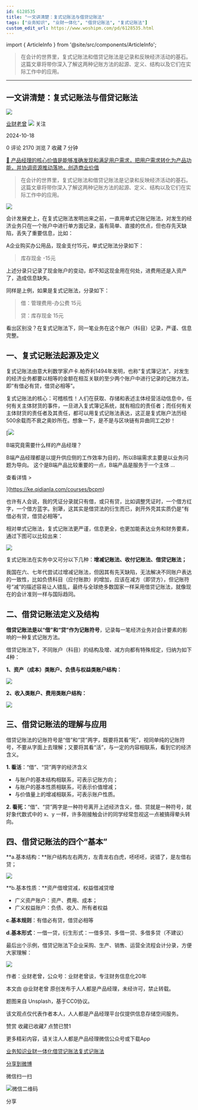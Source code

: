 ```yaml
---
id: 6128535
title: "一文讲清楚：复式记账法与借贷记账法"
tags: ["业务知识", "业财一体化", "借贷记账法", "复式记账法"]
custom_edit_url: https://www.woshipm.com/pd/6128535.html
---
```

import { ArticleInfo } from '@site/src/components/ArticleInfo';

<ArticleInfo
    author="业财老曾"
    authorLink="https://www.woshipm.com/u/1126189"
    published="2024-10-18"
    views={2170}
    comments={0}
    collects={7}
/>

> 在会计的世界里，复式记账法和借贷记账法是记录和反映经济活动的基石。这篇文章将带你深入了解这两种记账方法的起源、定义、结构以及它们在实际工作中的应用。

---

## 一文讲清楚：复式记账法与借贷记账法

[![](https://thirdwx.qlogo.cn/mmopen/m6EHL0zKOKL6ZGoYI1dyq9fhATkhV7aoqeRayoqGJxAAsIxR5kZ6PqCc34bJnQkKRMTUNobvwhFJWxZn46iaJL15mR16ZibVCk/132)](https://www.woshipm.com/u/1126189)

[业财老曾](https://www.woshipm.com/u/1126189) ![](https://static.woshipm.com/tag/1101_1@2x.png) 关注

2024-10-18

0 评论 2170 浏览 7 收藏 7 分钟

[🔗 产品经理的核心价值是能够准确发现和满足用户需求，把用户需求转化为产品功能，并协调资源推动落地，创造商业价值](https://ke.qidianla.com/courses/90pm)

> 在会计的世界里，复式记账法和借贷记账法是记录和反映经济活动的基石。这篇文章将带你深入了解这两种记账方法的起源、定义、结构以及它们在实际工作中的应用。

![](https://image.woshipm.com/2023/04/14/76d86fe2-da9e-11ed-9b82-00163e0b5ff3.png)

会计发展史上，在复式记账法发明出来之前，一直用单式记账记账法，对发生的经济业务只在一个账户中进行单方面记录，虽有简单、直接的优点，但也存先天缺陷，丢失了重要信息，比如：

A企业购买办公用品，现金支付15元，单式记账法分录如下：

> 库存现金 -15元

上述分录只记录了现金账户的变动，却不知这现金用在何处，进费用还是入资产了，造成信息缺失。

同样是上例，如果是复式记账法，分录如下：

> 借：管理费用-办公费 15元
> 
> 贷：库存现金 15元

看出区别没？在复式记账法下，同一笔业务在这个账户（科目）记录，严谨、信息完整。

## 一、复式记账法起源及定义

复式记账法由意大利数学家卢卡.帕乔利1494年发明，也称“复式簿记法”，对发生的经济业务都要以相等的金额在相互关联的至少两个账户中进行记录的记账方法，即“有借必有贷，借贷必相等”。

复式记账法的核心：可稽核性！人们在获取、存储和表述主体经营活动信息中，任何有关主体财货的事件，一旦进入复式簿记系统，就有相应的责任者；而任何有关主体财货的责任者及其责任，都可以用复式记账法表达，这正是复式账户法历经500余载而不衰之奥妙所在。想象一下，是不是与区块链有异曲同工之妙！

[![](https://image.woshipm.com/2023/08/02/f7cafd68-30e3-11ee-9da3-00163e0b5ff3.png)

B端究竟需要什么样的产品经理？

B端产品经理都是以提升供应侧的工作效率为目的，所以B端需求主要是以业务问题为导向。 这个是B端产品比较重要的一点，B端产品是服务于一个主体 ...

查看详情 >

](https://ke.qidianla.com/courses/bcpm)

也许有人会说，我的凭证分录就只有借，或只有贷，比如调整凭证时，一个借方红字，一个借方蓝字。别犟，这其实是借贷法的衍生而已，剥开外壳其实质仍是“有借必有贷，借贷必相等”。

相对单式记账法，复式记账法更严谨，信息更全，也更加能表达业务和财务要素，通过下图可以比较出来：

![](https://image.woshipm.com/wp-files/2024/10/ICIELG7KsE3chBvozNHL.png)

复式记账法在实务中又可分以下几种：**增减记账法、收付记账法、借贷记账法；**

我国在六、七年代尝试过增减记账法，但因其有先天缺陷，无法解决不同账户表达的一致性，比如负债科目（应付账款）的增加，应该在减方（即贷方），但记账符号“减”的描述容易让人错乱，最终与全球绝多数国家一样采用借贷记账法，就像现在的会计准则一样与国际趋同。

## 二、借贷记账法定义及结构

**借贷记账法是以“借”和“贷”作为记账符号**，记录每一笔经济业务对会计要素的影响的一种复式记账方法。

借贷记账法下，不同账户（科目）的结构及增、减方向都有特殊规定，归纳为如下4种：

**1、资产（成本）类账户、负债与权益类账户结构：**

![](https://image.woshipm.com/wp-files/2024/10/CsMbdYYDdOgglCOckc7v.png)

**2、收入类账户、费用类账户结构：**

![](https://image.woshipm.com/wp-files/2024/10/ty6oyyTR51yd5Nw4uw1E.png)

## 三、借贷记账法的理解与应用

借贷记账法的记账符号是“借”和“贷”两字，既要将其看“死”，视同单纯的记账符号，不要从字面上去理解；又要将其看“活”，与一定的内容相联系，看到它的经济含义。

**1\. 看活**：“借”、“贷”两字的经济含义

*   与账户的基本结构相联系，可表示记账方向；
*   与账户的基本性质相联系，可表示价值增减；
*   与价值量上的增减相联系，可表示账户性质。

**2\. 看死：**“借”、“贷”两字是一种符号离开上述经济含义，借、贷就是一种符号，就好象代数式中的 x、y 一样，许多刚接触会计的同学经常忽视这一点被搞得晕头转向。

## 四、借贷记账法的四个“基本”

**a.基本结构：**账户结构左右两方，左青龙右白虎，呸呸呸，说错了，是左借右贷；

![](https://image.woshipm.com/wp-files/2024/10/cFCG4V4KaACOPqWXKQ5M.png)

**b.基本性质：**资产借增贷减，权益借减贷增

*   广义资产账户：资产、费用、成本；
*   广义权益账户：负债、收入、所有者权益

**c.基本规则**：有借必有贷，借贷必相等

**d.基本形式**：一借一贷，衍生形式：一借多贷、多借一贷、多借多贷（不建议）

最后出个示例，借贷记账法下企业采购、生产、销售、运营全流程会计分录，方便大家理解：

![](https://image.woshipm.com/wp-files/2024/10/lo9mqEmdzyGKI45G8fh1.png)

作者：业财老曾，公众号：业财老曾谈，专注财务信息化20年

本文由 @业财老曾 原创发布于人人都是产品经理，未经许可，禁止转载。

题图来自 Unsplash，基于CC0协议。

该文观点仅代表作者本人，人人都是产品经理平台仅提供信息存储空间服务。

赞赏 收藏已收藏7 点赞已赞1

更多精彩内容，请关注人人都是产品经理微信公众号或下载App

[业务知识](https://www.woshipm.com/tag/%e4%b8%9a%e5%8a%a1%e7%9f%a5%e8%af%86)[业财一体化](https://www.woshipm.com/tag/%e4%b8%9a%e8%b4%a2%e4%b8%80%e4%bd%93%e5%8c%96)[借贷记账法](https://www.woshipm.com/tag/%e5%80%9f%e8%b4%b7%e8%ae%b0%e8%b4%a6%e6%b3%95)[复式记账法](https://www.woshipm.com/tag/%e5%a4%8d%e5%bc%8f%e8%ae%b0%e8%b4%a6%e6%b3%95)

[分享到微博](https://service.weibo.com/share/share.php?appkey=2775287854&title=一文讲清楚：复式记账法与借贷记账法&url=https://www.woshipm.com/pd/6128535.html&pic=https://image.woshipm.com/2023/04/14/76d86fe2-da9e-11ed-9b82-00163e0b5ff3.png)

微信扫一扫

![微信二维码](https://api.pwmqr.com/qrcode/create/?url=https://www.woshipm.com/pd/6128535.html)

分享